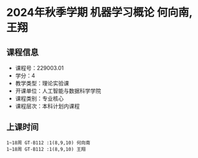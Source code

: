 # 2024年秋季学期 机器学习概论 何向南, 王翔






## 课程信息

- 课程号：229003.01
- 学分：4
- 教学类型：理论实验课
- 开课单位：人工智能与数据科学学院
- 课程类别：专业核心
- 课程层次：本科计划内课程

## 上课时间

```
1~18周 GT-B112 :1(8,9,10) 何向南
1~18周 GT-B112 :1(8,9,10) 王翔
```

